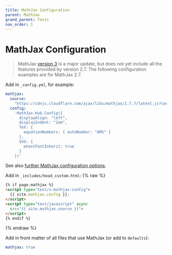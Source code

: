 ```yaml
---
title: MathJax Configuration
parent: MathJax
grand_parent: Tests
nav_order: 1
---
```

# MathJax Configuration

> MathJax [version 3](https://docs.mathjax.org/en/latest/web/configuration.html) 
> is a major update, but does not yet include all the features provided by version 2.7.
> The following configuration examples are for MathJax 2.7.

Add in `_config.yml`, for example:
```yaml
mathjax:
  source: 
    "https://cdnjs.cloudflare.com/ajax/libs/mathjax/2.7.7/latest.js?config=TeX-AMS_SVG"
  config: 
    'MathJax.Hub.Config({
      displayAlign: "left",
      displayIndent: "2em",
      TeX: { 
        equationNumbers: { autoNumber: "AMS" }
      },
      SVG: {
        mtextFontInherit: true
      }
    })'
```

See also [further MathJax configuration options](https://docs.mathjax.org/en/v2.7-latest/configuration.html#configuring-mathjax).

Add in `_includes/head_custom.html`:
{% raw %}
```html
{% if page.mathjax %}
<script type="text/x-mathjax-config">
  {{ site.mathjax.config }};
</script>
<script type="text/javascript" async 
  src="{{ site.mathjax.source }}">
</script>
{% endif %}
```
{% endraw %}

Add in front matter of all files that use MathJax (or add to `defaults`):
```yaml
mathjax: true
```
